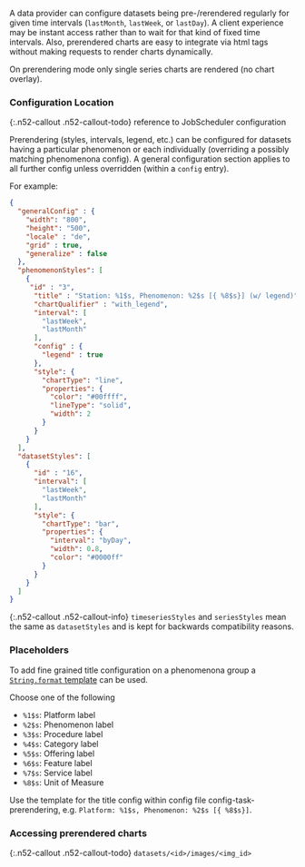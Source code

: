 
A data provider can configure datasets being pre-/rerendered regularly for given time intervals
(`lastMonth`, `lastWeek`, or `lastDay`). A client experience may be instant access rather than
to wait for that kind of fixed time intervals. Also, prerendered charts are easy to integrate via 
html tags without making requests to render charts dynamically.

On prerendering mode only single series charts are rendered (no chart overlay).

### Configuration Location

{:.n52-callout .n52-callout-todo}
reference to JobScheduler configuration

Prerendering (styles, intervals, legend, etc.) can be configured for datasets having a particular 
phenomenon or each individually (overriding a possibly matching phenomenona config). A general 
configuration section applies to all further config unless overridden (within a `config` entry). 

For example:

```json
{
  "generalConfig" : {
    "width": "800",
    "height": "500",
    "locale" : "de",
    "grid" : true,
    "generalize" : false
  },
  "phenomenonStyles": [
    {
     "id" : "3",
      "title" : "Station: %1$s, Phenomenon: %2$s [{ %8$s}] (w/ legend)",
      "chartQualifier" : "with_legend",
      "interval": [
        "lastWeek",
        "lastMonth"
      ],
      "config" : {
        "legend" : true
      },
      "style": {
        "chartType": "line",
        "properties": {
          "color": "#00ffff",
          "lineType": "solid",
          "width": 2
        }
      }
    }
  ],
  "datasetStyles": [
    {
      "id" : "16",
      "interval": [
        "lastWeek",
        "lastMonth"
      ],
      "style": {
        "chartType": "bar",
        "properties": {
          "interval": "byDay",
          "width": 0.8,
          "color": "#0000ff"
        }
      }
    }
  ]
}
```

{:.n52-callout .n52-callout-info}
`timeseriesStyles` and `seriesStyles` mean the same as `datasetStyles` and is kept 
for backwards compatibility reasons.

### Placeholders

To add fine grained title configuration on a phenomenona group a 
[`String.format` template](https://docs.oracle.com/javase/8/docs/api/java/util/Formatter.html#syntax) 
can be used.

Choose one of the following

* `%1$s`: Platform label
* `%2$s`: Phenomenon label
* `%3$s`: Procedure label
* `%4$s`: Category label
* `%5$s`: Offering label
* `%6$s`: Feature label
* `%7$s`: Service label
* `%8$s`: Unit of Measure

Use the template for the title config within config file config-task-prerendering, e.g. `Platform: %1$s, Phenomenon: %2$s [{ %8$s}]`.

### Accessing prerendered charts

{:.n52-callout .n52-callout-todo}
`datasets/<id>/images/<img_id>`
